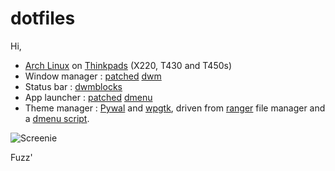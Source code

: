 # dotfiles

Hi,

- [Arch Linux](https://archlinux.org/) on [Thinkpads](https://www.reddit.com/r/thinkpad/) (X220, T430 and T450s)
- Window manager : [patched](https://github.com/Fuzzbox999/dotfiles/tree/master/.suckless/dwm/patches) [dwm](https://dwm.suckless.org/)
- Status bar : [dwmblocks](https://github.com/torrinfail/dwmblocks)
- App launcher : [patched](https://github.com/Fuzzbox999/dotfiles/tree/master/.suckless/dmenu) [dmenu](https://tools.suckless.org/dmenu/)
- Theme manager : [Pywal](https://github.com/dylanaraps/pywal) and [wpgtk](https://github.com/BigfootN/wpgtk), driven from [ranger](https://github.com/ranger/ranger) file manager and a [dmenu script](https://github.com/Fuzzbox999/dotfiles/blob/master/.local/bin/dmenu-wal).

![Screenie](https://raw.githubusercontent.com/Fuzzbox999/dotfiles/master/Images/Screenshots/output.gif)

Fuzz'
